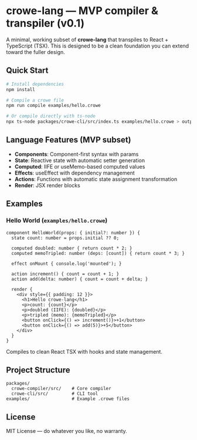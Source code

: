 # crowe-lang — MVP compiler & transpiler (v0.1)

A minimal, working subset of **crowe-lang** that transpiles to React + TypeScript (TSX). This is designed to be a clean foundation you can extend toward the fuller design.

## Quick Start

```bash
# Install dependencies
npm install

# Compile a crowe file
npm run compile examples/hello.crowe

# Or compile directly with ts-node
npx ts-node packages/crowe-cli/src/index.ts examples/hello.crowe > output.tsx
```

## Language Features (MVP subset)

- **Components**: Component-first syntax with params
- **State**: Reactive state with automatic setter generation  
- **Computed**: IIFE or useMemo-based computed values
- **Effects**: useEffect with dependency management
- **Actions**: Functions with automatic state assignment transformation
- **Render**: JSX render blocks

## Examples

### Hello World (`examples/hello.crowe`)

```crowe
component HelloWorld(props: { initial?: number }) {
  state count: number = props.initial ?? 0;

  computed doubled: number { return count * 2; }
  computed memoTripled: number (deps: [count]) { return count * 3; }

  effect onMount { console.log('mounted'); }

  action increment() { count = count + 1; }
  action add(delta: number) { count = count + delta; }

  render {
    <div style={{ padding: 12 }}>
      <h1>Hello crowe‑lang</h1>
      <p>count: {count}</p>
      <p>doubled (IIFE): {doubled}</p>
      <p>tripled (memo): {memoTripled}</p>
      <button onClick={() => increment()}>+1</button>
      <button onClick={() => add(5)}>+5</button>
    </div>
  }
}
```

Compiles to clean React TSX with hooks and state management.

## Project Structure

```
packages/
  crowe-compiler/src/    # Core compiler
  crowe-cli/src/         # CLI tool
examples/                # Example .crowe files
```

## License

MIT License — do whatever you like, no warranty.